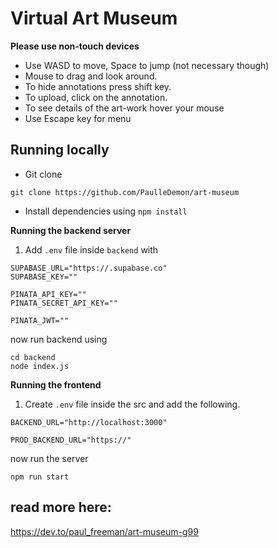 # Virtual Art Museum

**Please use non-touch devices**

* Use WASD to move, Space to jump (not necessary though)
* Mouse to drag and look around.
* To hide annotations press shift key.
* To upload, click on the annotation.
* To see details of the art-work hover your mouse
* Use Escape key for menu

## Running locally
* Git clone 
```
git clone https://github.com/PaulleDemon/art-museum
```

* Install dependencies using `npm install`

**Running the backend server**
1. Add `.env` file inside `backend` with 
```
SUPABASE_URL="https://.supabase.co"
SUPABASE_KEY=""

PINATA_API_KEY=""
PINATA_SECRET_API_KEY=""

PINATA_JWT=""
```
now run backend using
```
cd backend
node index.js
```

**Running the frontend**
  
1. Create `.env` file inside the src and add the following.
```
BACKEND_URL="http://localhost:3000"

PROD_BACKEND_URL="https://"
```   
now run the server
```
npm run start
```

## read more here: 
https://dev.to/paul_freeman/art-museum-g99